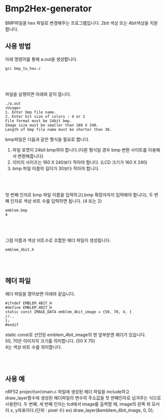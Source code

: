 # Bmp2Hex-generator
BMP파일을 hex 파일로 변경해주는 프로그램입니다. 2bit 색상 또는 4bit색상을 지원합니다.



## 사용 방법


  
 아래 명령어를 통해 a.out을 생성합니다.
 
    gcc bmp_to_hex.c
 
    

<br><br>  
파일을 실행하면 아래와 같이 뜹니다.

    ./a.out
    <Usage> 
    1. Enter bmp file name.
    2. Enter bit size of colors : 4 or 2
    File format must be 24bit bmp.
    Image size must be smaller than 160 X 240. 
    Length of bmp file name must be shorter than 30.
    
bmp파일은 다음과 같은 형식을 필요로 합니다.
1. 파일 포맷이 24bit bmp여야 합니다.(다른 형식일 경우 bmp 변환 사이트를 이용해서 변환해줍니다)
2. 이미지 사이즈는 160 X 240보다 작아야 합니다. (LCD 크기가 160 X 240)
3. bmp 파일 이름의 길이가 30보다 작아야 합니다.

<br><br>  
첫 번째 인자로 bmp 파일 이름을 입력하고(.bmp 확장자까지 입력해야 합니다),
두 번째 인자로 색상 비트 수를 입력하면 됩니다. (4 또는 2)

    emblem.bmp
    4
    

<br><br>  
그럼 이름과 색상 비트수로 조합한 헤더 파일이 생성됩니다.

    emblem_4bit.h
  
<br><br>  
## 헤더 파일
헤더 파일을 열어보면 아래와 같습니다.

    #ifndef EMBLEM_4BIT_H
    #define EMBLEM_4BIT_H
    static const IMAGE_DATA emblem_4bit_image = {50, 70, 4, { 
    //..
    };
    #endif
    
static const로 선언된 emblem_4bit_image의 맨 앞부분엔 헤더가 있습니다.<br>
50, 70은 이미지의 크기를 의미합니다. (50 X 70) <br>
4는 색상 비트 수를 의미합니다.

<br><br>
## 사용 예
nRF52 project\src\main.c 파일에 생성된 헤더 파일을 include하고 <br>
draw_layer함수에 생성된 헤더파일의 변수의 주소값을 첫 번째인자로 넘겨주는 식으로 사용한다.
두 번째, 세 번째 인자는 lcd에서 image를 출력할 때, image의 왼쪽 위 모서리 x, y좌표이다.(단위 : pixel 수)
ex) draw_layer(&emblem_4bit_image, 0, 0);
